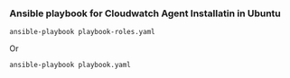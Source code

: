 ### Ansible playbook for Cloudwatch Agent Installatin in Ubuntu

```
ansible-playbook playbook-roles.yaml
```
Or 
```
ansible-playbook playbook.yaml
```